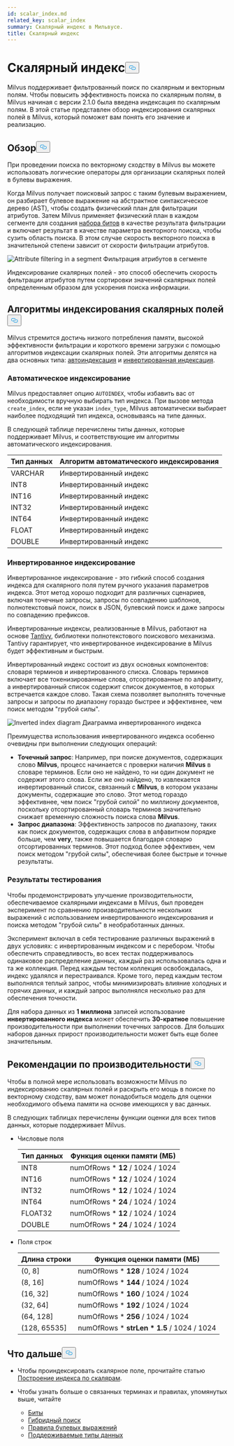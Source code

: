```yaml
---
id: scalar_index.md
related_key: scalar_index
summary: Скалярный индекс в Мильвусе.
title: Скалярный индекс
---
```

<h1 id="Scalar-Index" class="common-anchor-header">Скалярный индекс<button data-href="#Scalar-Index" class="anchor-icon" translate="no">
      <svg translate="no"
        aria-hidden="true"
        focusable="false"
        height="20"
        version="1.1"
        viewBox="0 0 16 16"
        width="16"
      >
        <path
          fill="#0092E4"
          fill-rule="evenodd"
          d="M4 9h1v1H4c-1.5 0-3-1.69-3-3.5S2.55 3 4 3h4c1.45 0 3 1.69 3 3.5 0 1.41-.91 2.72-2 3.25V8.59c.58-.45 1-1.27 1-2.09C10 5.22 8.98 4 8 4H4c-.98 0-2 1.22-2 2.5S3 9 4 9zm9-3h-1v1h1c1 0 2 1.22 2 2.5S13.98 12 13 12H9c-.98 0-2-1.22-2-2.5 0-.83.42-1.64 1-2.09V6.25c-1.09.53-2 1.84-2 3.25C6 11.31 7.55 13 9 13h4c1.45 0 3-1.69 3-3.5S14.5 6 13 6z"
        ></path>
      </svg>
    </button></h1><p>Milvus поддерживает фильтрованный поиск по скалярным и векторным полям. Чтобы повысить эффективность поиска по скалярным полям, в Milvus начиная с версии 2.1.0 была введена индексация по скалярным полям. В этой статье представлен обзор индексирования скалярных полей в Milvus, который поможет вам понять его значение и реализацию.</p>
<h2 id="Overview" class="common-anchor-header">Обзор<button data-href="#Overview" class="anchor-icon" translate="no">
      <svg translate="no"
        aria-hidden="true"
        focusable="false"
        height="20"
        version="1.1"
        viewBox="0 0 16 16"
        width="16"
      >
        <path
          fill="#0092E4"
          fill-rule="evenodd"
          d="M4 9h1v1H4c-1.5 0-3-1.69-3-3.5S2.55 3 4 3h4c1.45 0 3 1.69 3 3.5 0 1.41-.91 2.72-2 3.25V8.59c.58-.45 1-1.27 1-2.09C10 5.22 8.98 4 8 4H4c-.98 0-2 1.22-2 2.5S3 9 4 9zm9-3h-1v1h1c1 0 2 1.22 2 2.5S13.98 12 13 12H9c-.98 0-2-1.22-2-2.5 0-.83.42-1.64 1-2.09V6.25c-1.09.53-2 1.84-2 3.25C6 11.31 7.55 13 9 13h4c1.45 0 3-1.69 3-3.5S14.5 6 13 6z"
        ></path>
      </svg>
    </button></h2><p>При проведении поиска по векторному сходству в Milvus вы можете использовать логические операторы для организации скалярных полей в булевы выражения.</p>
<p>Когда Milvus получает поисковый запрос с таким булевым выражением, он разбирает булевое выражение на абстрактное синтаксическое дерево (AST), чтобы создать физический план для фильтрации атрибутов. Затем Milvus применяет физический план в каждом сегменте для создания <a href="/docs/ru/bitset.md">набора битов</a> в качестве результата фильтрации и включает результат в качестве параметра векторного поиска, чтобы сузить область поиска. В этом случае скорость векторного поиска в значительной степени зависит от скорости фильтрации атрибутов.</p>
<p>
  
   <span class="img-wrapper"> <img translate="no" src="/docs/v2.5.x/assets/scalar_index.png" alt="Attribute filtering in a segment" class="doc-image" id="attribute-filtering-in-a-segment" />
   </span> <span class="img-wrapper"> <span>Фильтрация атрибутов в сегменте</span> </span></p>
<p>Индексирование скалярных полей - это способ обеспечить скорость фильтрации атрибутов путем сортировки значений скалярных полей определенным образом для ускорения поиска информации.</p>
<h2 id="Scalar-field-indexing-algorithms" class="common-anchor-header">Алгоритмы индексирования скалярных полей<button data-href="#Scalar-field-indexing-algorithms" class="anchor-icon" translate="no">
      <svg translate="no"
        aria-hidden="true"
        focusable="false"
        height="20"
        version="1.1"
        viewBox="0 0 16 16"
        width="16"
      >
        <path
          fill="#0092E4"
          fill-rule="evenodd"
          d="M4 9h1v1H4c-1.5 0-3-1.69-3-3.5S2.55 3 4 3h4c1.45 0 3 1.69 3 3.5 0 1.41-.91 2.72-2 3.25V8.59c.58-.45 1-1.27 1-2.09C10 5.22 8.98 4 8 4H4c-.98 0-2 1.22-2 2.5S3 9 4 9zm9-3h-1v1h1c1 0 2 1.22 2 2.5S13.98 12 13 12H9c-.98 0-2-1.22-2-2.5 0-.83.42-1.64 1-2.09V6.25c-1.09.53-2 1.84-2 3.25C6 11.31 7.55 13 9 13h4c1.45 0 3-1.69 3-3.5S14.5 6 13 6z"
        ></path>
      </svg>
    </button></h2><p>Milvus стремится достичь низкого потребления памяти, высокой эффективности фильтрации и короткого времени загрузки с помощью алгоритмов индексации скалярных полей. Эти алгоритмы делятся на два основных типа: <a href="#auto-indexing">автоиндексация</a> и <a href="#inverted-indexing">инвертированная индексация</a>.</p>
<h3 id="Auto-indexing" class="common-anchor-header">Автоматическое индексирование</h3><p>Milvus предоставляет опцию <code translate="no">AUTOINDEX</code>, чтобы избавить вас от необходимости вручную выбирать тип индекса. При вызове метода <code translate="no">create_index</code>, если не указан <code translate="no">index_type</code>, Milvus автоматически выбирает наиболее подходящий тип индекса, основываясь на типе данных.</p>
<p>В следующей таблице перечислены типы данных, которые поддерживает Milvus, и соответствующие им алгоритмы автоматического индексирования.</p>
<table>
<thead>
<tr><th>Тип данных</th><th>Алгоритм автоматического индексирования</th></tr>
</thead>
<tbody>
<tr><td>VARCHAR</td><td>Инвертированный индекс</td></tr>
<tr><td>INT8</td><td>Инвертированный индекс</td></tr>
<tr><td>INT16</td><td>Инвертированный индекс</td></tr>
<tr><td>INT32</td><td>Инвертированный индекс</td></tr>
<tr><td>INT64</td><td>Инвертированный индекс</td></tr>
<tr><td>FLOAT</td><td>Инвертированный индекс</td></tr>
<tr><td>DOUBLE</td><td>Инвертированный индекс</td></tr>
</tbody>
</table>
<h3 id="Inverted-indexing" class="common-anchor-header">Инвертированное индексирование</h3><p>Инвертированное индексирование - это гибкий способ создания индекса для скалярного поля путем ручного указания параметров индекса. Этот метод хорошо подходит для различных сценариев, включая точечные запросы, запросы по совпадению шаблонов, полнотекстовый поиск, поиск в JSON, булевский поиск и даже запросы по совпадению префиксов.</p>
<p>Инвертированные индексы, реализованные в Milvus, работают на основе <a href="https://github.com/quickwit-oss/tantivy">Tantivy</a>, библиотеки полнотекстового поискового механизма. Tantivy гарантирует, что инвертированное индексирование в Milvus будет эффективным и быстрым.</p>
<p>Инвертированный индекс состоит из двух основных компонентов: словаря терминов и инвертированного списка. Словарь терминов включает все токенизированные слова, отсортированные по алфавиту, а инвертированный список содержит список документов, в которых встречается каждое слово. Такая схема позволяет выполнять точечные запросы и запросы по диапазону гораздо быстрее и эффективнее, чем поиск методом "грубой силы".</p>
<p>
  
   <span class="img-wrapper"> <img translate="no" src="/docs/v2.5.x/assets/scalar_index_inverted.png" alt="Inverted index diagram" class="doc-image" id="inverted-index-diagram" />
   </span> <span class="img-wrapper"> <span>Диаграмма инвертированного индекса</span> </span></p>
<p>Преимущества использования инвертированного индекса особенно очевидны при выполнении следующих операций:</p>
<ul>
<li><strong>Точечный запрос</strong>: Например, при поиске документов, содержащих слово <strong>Milvus</strong>, процесс начинается с проверки наличия <strong>Milvus</strong> в словаре терминов. Если оно не найдено, то ни один документ не содержит этого слова. Если же оно найдено, то извлекается инвертированный список, связанный с <strong>Milvus</strong>, в котором указаны документы, содержащие это слово. Этот метод гораздо эффективнее, чем поиск "грубой силой" по миллиону документов, поскольку отсортированный словарь терминов значительно снижает временную сложность поиска слова <strong>Milvus</strong>.</li>
<li><strong>Запрос диапазона</strong>: Эффективность запросов по диапазону, таких как поиск документов, содержащих слова в алфавитном порядке больше, чем <strong>very</strong>, также повышается благодаря словарю отсортированных терминов. Этот подход более эффективен, чем поиск методом "грубой силы", обеспечивая более быстрые и точные результаты.</li>
</ul>
<h3 id="Test-results" class="common-anchor-header">Результаты тестирования</h3><p>Чтобы продемонстрировать улучшение производительности, обеспечиваемое скалярными индексами в Milvus, был проведен эксперимент по сравнению производительности нескольких выражений с использованием инвертированного индексирования и поиска методом "грубой силы" в необработанных данных.</p>
<p>Эксперимент включал в себя тестирование различных выражений в двух условиях: с инвертированным индексом и с перебором. Чтобы обеспечить справедливость, во всех тестах поддерживалось одинаковое распределение данных, каждый раз использовалась одна и та же коллекция. Перед каждым тестом коллекция освобождалась, индекс удалялся и перестраивался. Кроме того, перед каждым тестом выполнялся теплый запрос, чтобы минимизировать влияние холодных и горячих данных, и каждый запрос выполнялся несколько раз для обеспечения точности.</p>
<p>Для набора данных из <strong>1 миллиона</strong> записей использование <strong>инвертированного индекса</strong> может обеспечить <strong>30-кратное</strong> повышение производительности при выполнении точечных запросов. Для больших наборов данных прирост производительности может быть еще более значительным.</p>
<h2 id="Performance-recommandations" class="common-anchor-header">Рекомендации по производительности<button data-href="#Performance-recommandations" class="anchor-icon" translate="no">
      <svg translate="no"
        aria-hidden="true"
        focusable="false"
        height="20"
        version="1.1"
        viewBox="0 0 16 16"
        width="16"
      >
        <path
          fill="#0092E4"
          fill-rule="evenodd"
          d="M4 9h1v1H4c-1.5 0-3-1.69-3-3.5S2.55 3 4 3h4c1.45 0 3 1.69 3 3.5 0 1.41-.91 2.72-2 3.25V8.59c.58-.45 1-1.27 1-2.09C10 5.22 8.98 4 8 4H4c-.98 0-2 1.22-2 2.5S3 9 4 9zm9-3h-1v1h1c1 0 2 1.22 2 2.5S13.98 12 13 12H9c-.98 0-2-1.22-2-2.5 0-.83.42-1.64 1-2.09V6.25c-1.09.53-2 1.84-2 3.25C6 11.31 7.55 13 9 13h4c1.45 0 3-1.69 3-3.5S14.5 6 13 6z"
        ></path>
      </svg>
    </button></h2><p>Чтобы в полной мере использовать возможности Milvus по индексированию скалярных полей и раскрыть его мощь в поиске по векторному сходству, вам может понадобиться модель для оценки необходимого объема памяти на основе имеющихся у вас данных.</p>
<p>В следующих таблицах перечислены функции оценки для всех типов данных, которые поддерживает Milvus.</p>
<ul>
<li><p>Числовые поля</p>
<table>
<thead>
<tr><th>Тип данных</th><th>Функция оценки памяти (МБ)</th></tr>
</thead>
<tbody>
<tr><td>INT8</td><td>numOfRows * <strong>12</strong> / 1024 / 1024</td></tr>
<tr><td>INT16</td><td>numOfRows * <strong>12</strong> / 1024 / 1024</td></tr>
<tr><td>INT32</td><td>numOfRows * <strong>12</strong> / 1024 / 1024</td></tr>
<tr><td>INT64</td><td>numOfRows * <strong>24</strong> / 1024 / 1024</td></tr>
<tr><td>FLOAT32</td><td>numOfRows * <strong>12</strong> / 1024 / 1024</td></tr>
<tr><td>DOUBLE</td><td>numOfRows * <strong>24</strong> / 1024 / 1024</td></tr>
</tbody>
</table>
</li>
<li><p>Поля строк</p>
<table>
<thead>
<tr><th>Длина строки</th><th>Функция оценки памяти (МБ)</th></tr>
</thead>
<tbody>
<tr><td>(0, 8]</td><td>numOfRows * <strong>128</strong> / 1024 / 1024</td></tr>
<tr><td>(8, 16]</td><td>numOfRows * <strong>144</strong> / 1024 / 1024</td></tr>
<tr><td>(16, 32]</td><td>numOfRows * <strong>160</strong> / 1024 / 1024</td></tr>
<tr><td>(32, 64]</td><td>numOfRows * <strong>192</strong> / 1024 / 1024</td></tr>
<tr><td>(64, 128]</td><td>numOfRows * <strong>256</strong> / 1024 / 1024</td></tr>
<tr><td>(128, 65535]</td><td>numOfRows * <strong>strLen * 1.5</strong> / 1024 / 1024</td></tr>
</tbody>
</table>
</li>
</ul>
<h2 id="Whats-next" class="common-anchor-header">Что дальше<button data-href="#Whats-next" class="anchor-icon" translate="no">
      <svg translate="no"
        aria-hidden="true"
        focusable="false"
        height="20"
        version="1.1"
        viewBox="0 0 16 16"
        width="16"
      >
        <path
          fill="#0092E4"
          fill-rule="evenodd"
          d="M4 9h1v1H4c-1.5 0-3-1.69-3-3.5S2.55 3 4 3h4c1.45 0 3 1.69 3 3.5 0 1.41-.91 2.72-2 3.25V8.59c.58-.45 1-1.27 1-2.09C10 5.22 8.98 4 8 4H4c-.98 0-2 1.22-2 2.5S3 9 4 9zm9-3h-1v1h1c1 0 2 1.22 2 2.5S13.98 12 13 12H9c-.98 0-2-1.22-2-2.5 0-.83.42-1.64 1-2.09V6.25c-1.09.53-2 1.84-2 3.25C6 11.31 7.55 13 9 13h4c1.45 0 3-1.69 3-3.5S14.5 6 13 6z"
        ></path>
      </svg>
    </button></h2><ul>
<li><p>Чтобы проиндексировать скалярное поле, прочитайте статью <a href="/docs/ru/index-scalar-fields.md">Построение индекса по скалярам</a>.</p></li>
<li><p>Чтобы узнать больше о связанных терминах и правилах, упомянутых выше, читайте</p>
<ul>
<li><a href="/docs/ru/bitset.md">Биты</a></li>
<li><a href="/docs/ru/multi-vector-search.md">Гибридный поиск</a></li>
<li><a href="/docs/ru/boolean.md">Правила булевых выражений</a></li>
<li><a href="/docs/ru/schema.md#Supported-data-type">Поддерживаемые типы данных</a></li>
</ul></li>
</ul>
